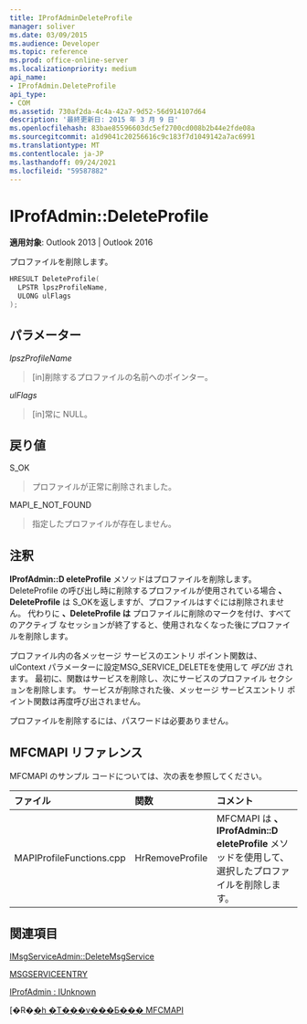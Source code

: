 ```yaml
---
title: IProfAdminDeleteProfile
manager: soliver
ms.date: 03/09/2015
ms.audience: Developer
ms.topic: reference
ms.prod: office-online-server
ms.localizationpriority: medium
api_name:
- IProfAdmin.DeleteProfile
api_type:
- COM
ms.assetid: 730af2da-4c4a-42a7-9d52-56d914107d64
description: '最終更新日: 2015 年 3 月 9 日'
ms.openlocfilehash: 83bae85596603dc5ef2700cd008b2b44e2fde08a
ms.sourcegitcommit: a1d9041c20256616c9c183f7d1049142a7ac6991
ms.translationtype: MT
ms.contentlocale: ja-JP
ms.lasthandoff: 09/24/2021
ms.locfileid: "59587882"
---
```

# <a name="iprofadmindeleteprofile"></a>IProfAdmin::DeleteProfile

  
  
**適用対象**: Outlook 2013 | Outlook 2016 
  
プロファイルを削除します。
  
```cpp
HRESULT DeleteProfile(
  LPSTR lpszProfileName,
  ULONG ulFlags
);
```

## <a name="parameters"></a>パラメーター

 _lpszProfileName_
  
> [in]削除するプロファイルの名前へのポインター。
    
 _ulFlags_
  
> [in]常に NULL。 
    
## <a name="return-value"></a>戻り値

S_OK 
  
> プロファイルが正常に削除されました。
    
MAPI_E_NOT_FOUND 
  
> 指定したプロファイルが存在しません。
    
## <a name="remarks"></a>注釈

**IProfAdmin::D eleteProfile** メソッドはプロファイルを削除します。 DeleteProfile の呼び出し時に削除するプロファイルが使用されている場合 **、DeleteProfile** は S_OKを返しますが、プロファイルはすぐには削除されません。  代わりに **、DeleteProfile は** プロファイルに削除のマークを付け、すべてのアクティブ なセッションが終了すると、使用されなくなった後にプロファイルを削除します。 
  
プロファイル内の各メッセージ サービスのエントリ ポイント関数は、ulContext パラメーターに設定MSG_SERVICE_DELETEを使用して  _呼び出_ されます。 最初に、関数はサービスを削除し、次にサービスのプロファイル セクションを削除します。 サービスが削除された後、メッセージ サービスエントリ ポイント関数は再度呼び出されません。 
  
プロファイルを削除するには、パスワードは必要ありません。
  
## <a name="mfcmapi-reference"></a>MFCMAPI リファレンス

MFCMAPI のサンプル コードについては、次の表を参照してください。
  
|**ファイル**|**関数**|**コメント**|
|:-----|:-----|:-----|
|MAPIProfileFunctions.cpp  <br/> |HrRemoveProfile  <br/> |MFCMAPI は **、IProfAdmin::D eleteProfile** メソッドを使用して、選択したプロファイルを削除します。  <br/> |
   
## <a name="see-also"></a>関連項目



[IMsgServiceAdmin::DeleteMsgService](imsgserviceadmin-deletemsgservice.md)
  
[MSGSERVICEENTRY](msgserviceentry.md)
  
[IProfAdmin : IUnknown](iprofadminiunknown.md)


[�R�[�h �T���v���Ƃ��� MFCMAPI](mfcmapi-as-a-code-sample.md)

